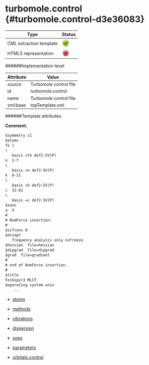 # turbomole.control {#turbomole.control-d3e36083}


| Type                                                                                                                                                                                                  | Status                                                                                                                                                                                                |
|----|----|
| CML extraction template                                                                                                                                                                               | ![](/imgs/Total.png)                                                                                                                                                                                  |
| HTML5 representation                                                                                                                                                                                  | ![](/imgs/None.png)                                                                                                                                                                                   |

######Implementation level

| Attribute                                                                                                                                                                                             | Value                                                                                                                                                                                                 |
|----|----|
| *source*                                                                                                                                                                                              | Turbomole control file                                                                                                                                                                                |
| id                                                                                                                                                                                                    | turbomole.control                                                                                                                                                                                     |
| name                                                                                                                                                                                                  | Turbomole control file                                                                                                                                                                                |
| xml:base                                                                                                                                                                                              | topTemplate.xml                                                                                                                                                                                       |

######Template attributes

**Comment.**

           
    $symmetry c1
    $atoms
    fe 1                                                                           \
       basis =fe def2-SV(P)
    n  2-7                                                                         \
       basis =n def2-SV(P)
    h  8-31                                                                        \
       basis =h def2-SV(P)
    c  32-61                                                                       \
       basis =c def2-SV(P)
    $soes
    a  4
    #
    # NumForce insertion:
    #
    $scfconv 8
    $drvopt
       frequency analysis only nofreeze
    $hessian  file=hessian
    $dipgrad  file=dipgrad
    $grad  file=gradient
    #
    # end of NumForce insertion.
    #
    $title
    Fe(bipy)3 MLCT
    $operating system unix
        ...
            
        

-   [atoms](/out/md/cml/turbomole_log/atoms-d3e36090.md)

<!-- -->

-   [methods](/out/md/cml/turbomole_log/methods-d3e36250.md)

<!-- -->

-   [vibrations](/out/md/cml/turbomole_log/vibrations-d3e36296.md)

<!-- -->

-   [dispersion](/out/md/cml/turbomole_log/dispersion-d3e36395.md)

<!-- -->

-   [soes](/out/md/cml/turbomole_log/soes-d3e36417.md)

<!-- -->

-   [parameters](/out/md/cml/turbomole_log/parameters-d3e36477.md)

<!-- -->

-   [orbitals.control](/out/md/cml/turbomole_log/orbitals.control-d3e36596.md)


